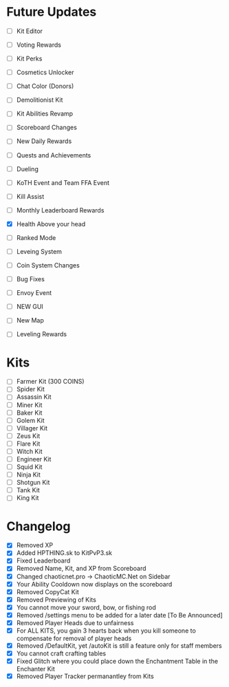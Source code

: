 # Future Updates

- [ ] Kit Editor
- [ ] Voting Rewards
- [ ] Kit Perks
- [ ] Cosmetics Unlocker
- [ ] Chat Color (Donors)
- [ ] Demolitionist Kit
- [ ] Kit Abilities Revamp
- [ ] Scoreboard Changes
- [ ] New Daily Rewards
- [ ] Quests and Achievements
- [ ]  Dueling
- [ ] KoTH Event and Team FFA Event
- [ ] Kill Assist
- [ ] Monthly Leaderboard Rewards
- [X] Health Above your head
- [ ] Ranked Mode
- [ ] Leveing System
- [ ] Coin System Changes
- [ ] Bug Fixes
- [ ] Envoy Event
- [ ] NEW GUI 
- [ ] New Map
- [ ] Leveling Rewards



# Kits
- [ ] Farmer Kit (300 COINS)
- [ ] Spider Kit
- [ ] Assassin Kit
- [ ] Miner Kit
- [ ] Baker Kit
- [ ] Golem Kit
- [ ] Villager Kit
- [ ] Zeus Kit
- [ ] Flare Kit
- [ ] Witch Kit
- [ ] Engineer Kit
- [ ] Squid Kit
- [ ] Ninja Kit
- [ ] Shotgun Kit
- [ ] Tank Kit
- [ ] King Kit

# Changelog
- [X] Removed XP
- [X] Added HPTHING.sk to KitPvP3.sk
- [X] Fixed Leaderboard
- [X] Removed Name, Kit, and XP from Scoreboard
- [X] Changed chaoticnet.pro -> ChaoticMC.Net on Sidebar
- [X] Your Ability Cooldown now displays on the scoreboard
- [X] Removed CopyCat Kit
- [X] Removed Previewing of Kits
- [X] You cannot move your sword, bow, or fishing rod
- [X] Removed /settings menu to be added for a later date [To Be Announced]
- [X] Removed Player Heads due to unfairness
- [X] For ALL KITS, you gain 3 hearts back when you kill someone to compensate for removal of player heads
- [X] Removed /DefaultKit, yet /autoKit is still a feature only for staff members
- [X] You cannot craft crafting tables
- [X] Fixed Glitch where you could place down the Enchantment Table in the Enchanter Kit
- [X] Removed Player Tracker permanantley from Kits
